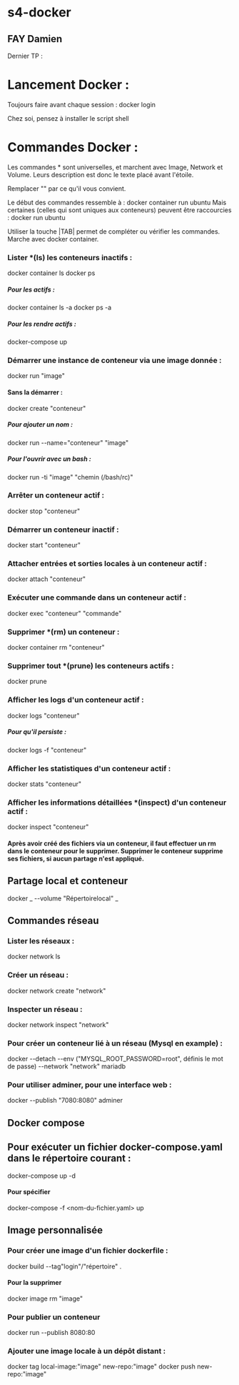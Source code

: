 # s4-docker
## FAY Damien

Dernier TP :

# Lancement Docker :

Toujours faire avant chaque session :
docker login

Chez soi, pensez à installer le script shell 

# Commandes Docker :

Les commandes * sont universelles, et marchent avec Image, Network et Volume.
Leurs description est donc le texte placé avant l'étoile.

Remplacer "" par ce qu'il vous convient.

Le début des commandes ressemble à :
docker container run ubuntu
Mais certaines (celles qui sont uniques aux conteneurs) peuvent être raccourcies :
docker run ubuntu

Utiliser la touche |TAB| permet de compléter ou vérifier les commandes. Marche avec docker container.

### Lister *(ls) les conteneurs inactifs : 
docker container ls
docker ps
##### Pour les actifs :
docker container ls -a
docker ps -a
##### Pour les rendre actifs :
docker-compose up

### Démarrer une instance de conteneur via une image donnée :
docker run "image"
#### Sans la démarrer :
docker create "conteneur"
##### Pour ajouter un nom :
docker run --name="conteneur" "image"
##### Pour l'ouvrir avec un bash :
docker run -ti "image" "chemin (/bash/rc)"

### Arrêter un conteneur actif :
docker stop "conteneur"

### Démarrer un conteneur inactif :
docker start "conteneur"

### Attacher entrées et sorties locales à un conteneur actif :
docker attach "conteneur"

### Exécuter une commande dans un conteneur actif :
docker exec "conteneur" "commande"

### Supprimer *(rm) un conteneur :
docker container rm "conteneur"

### Supprimer tout *(prune) les conteneurs actifs :
docker prune

### Afficher les logs d'un conteneur actif :
docker logs "conteneur"
##### Pour qu'il persiste :
docker logs -f "conteneur"

### Afficher les statistiques d'un conteneur actif :
docker stats "conteneur"

### Afficher les informations détaillées *(inspect) d'un conteneur actif :
docker inspect "conteneur"

#### Après avoir créé des fichiers via un conteneur, il faut effectuer un rm dans le conteneur pour le supprimer. Supprimer le conteneur supprime ses fichiers, si aucun partage n'est appliqué.

## Partage local et conteneur
docker _ --volume "Répertoirelocal" _

## Commandes réseau

### Lister les réseaux :
docker network ls

### Créer un réseau :
docker network create "network"

### Inspecter un réseau :
docker network inspect "network"

### Pour créer un conteneur lié à un réseau (Mysql en example) :
docker --detach --env ("MYSQL_ROOT_PASSWORD=root", définis le mot de passe) --network "network" mariadb

### Pour utiliser adminer, pour une interface web :
docker --publish "7080:8080" adminer

## Docker compose

## Pour exécuter un fichier docker-compose.yaml dans le répertoire courant :
docker-compose up -d
#### Pour spécifier
docker-compose -f <nom-du-fichier.yaml> up

## Image personnalisée

### Pour créer une image d'un fichier dockerfile :
docker build --tag"login"/"répertoire" .
#### Pour la supprimer
docker image rm "image"
### Pour publier un conteneur
docker run --publish 8080:80

### Ajouter une image locale à un dépôt distant :
docker tag local-image:"image" new-repo:"image"
docker push new-repo:"image"